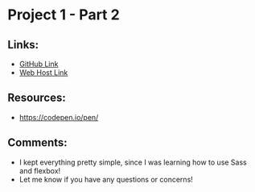 # Project 1 - Part 2

## Links:
- [GitHub Link]()
- [Web Host Link]()

## Resources:
- https://codepen.io/pen/

## Comments:
- I kept everything pretty simple, since I was learning how to use Sass and flexbox!
- Let me know if you have any questions or concerns!
